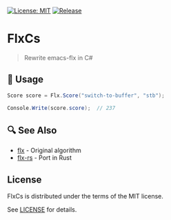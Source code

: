 [![License: MIT](https://img.shields.io/badge/License-MIT-green.svg)](https://opensource.org/licenses/MIT)
[![Release](https://img.shields.io/github/tag/jcs090218/FlxCs.svg?label=release&logo=github)](https://github.com/jcs090218/FlxCs/releases/latest)

# FlxCs
> Rewrite emacs-flx in C#

## 🔨 Usage

```cs
Score score = Flx.Score("switch-to-buffer", "stb");

Console.Write(score.score);  // 237
```

## 🔍 See Also

- [flx](https://github.com/lewang/flx) - Original algorithm
- [flx-rs](https://github.com/jcs090218/flx-rs) - Port in Rust

## License

FlxCs is distributed under the terms of the MIT license.

See [LICENSE](./LICENSE) for details.
